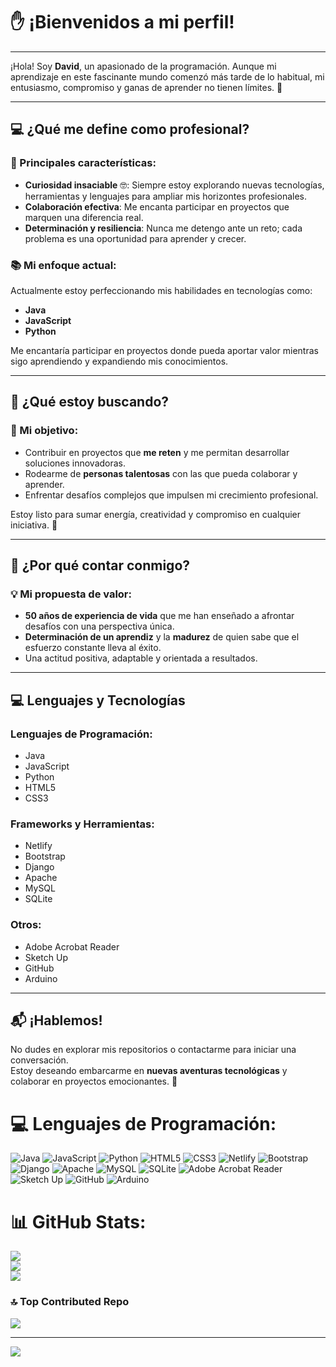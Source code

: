  # ✋ ¡Bienvenidos a mi perfil!

---

¡Hola! Soy **David**, un apasionado de la programación. Aunque mi aprendizaje en este fascinante mundo comenzó más tarde de lo habitual, mi entusiasmo, compromiso y ganas de aprender no tienen límites. 🚀

---

## 💻 ¿Qué me define como profesional?

### 🌟 Principales características:
- **Curiosidad insaciable** 🤓: Siempre estoy explorando nuevas tecnologías, herramientas y lenguajes para ampliar mis horizontes profesionales.  
- **Colaboración efectiva**: Me encanta participar en proyectos que marquen una diferencia real.  
- **Determinación y resiliencia**: Nunca me detengo ante un reto; cada problema es una oportunidad para aprender y crecer.  

### 📚 Mi enfoque actual:
Actualmente estoy perfeccionando mis habilidades en tecnologías como:
- **Java**
- **JavaScript**
- **Python**

Me encantaría participar en proyectos donde pueda aportar valor mientras sigo aprendiendo y expandiendo mis conocimientos.

---

## 🚀 ¿Qué estoy buscando?

### 🎯 Mi objetivo:
- Contribuir en proyectos que **me reten** y me permitan desarrollar soluciones innovadoras.  
- Rodearme de **personas talentosas** con las que pueda colaborar y aprender.  
- Enfrentar desafíos complejos que impulsen mi crecimiento profesional.

Estoy listo para sumar energía, creatividad y compromiso en cualquier iniciativa. 💪

---

## 🌟 ¿Por qué contar conmigo?

### 💡 Mi propuesta de valor:
- **50 años de experiencia de vida** que me han enseñado a afrontar desafíos con una perspectiva única.  
- **Determinación de un aprendiz** y la **madurez** de quien sabe que el esfuerzo constante lleva al éxito.  
- Una actitud positiva, adaptable y orientada a resultados.

---

## 💻 Lenguajes y Tecnologías

### Lenguajes de Programación:
- Java
- JavaScript
- Python
- HTML5
- CSS3

### Frameworks y Herramientas:
- Netlify
- Bootstrap
- Django
- Apache
- MySQL
- SQLite

### Otros:
- Adobe Acrobat Reader
- Sketch Up
- GitHub
- Arduino

---

## 📬 ¡Hablemos!

No dudes en explorar mis repositorios o contactarme para iniciar una conversación.  
Estoy deseando embarcarme en **nuevas aventuras tecnológicas** y colaborar en proyectos emocionantes. 🚀

# 💻 Lenguajes de Programación:
![Java](https://img.shields.io/badge/java-%23ED8B00.svg?style=for-the-badge&logo=openjdk&logoColor=white) ![JavaScript](https://img.shields.io/badge/javascript-%23323330.svg?style=for-the-badge&logo=javascript&logoColor=%23F7DF1E) ![Python](https://img.shields.io/badge/python-3670A0?style=for-the-badge&logo=python&logoColor=ffdd54) ![HTML5](https://img.shields.io/badge/html5-%23E34F26.svg?style=for-the-badge&logo=html5&logoColor=white) ![CSS3](https://img.shields.io/badge/css3-%231572B6.svg?style=for-the-badge&logo=css3&logoColor=white) ![Netlify](https://img.shields.io/badge/netlify-%23000000.svg?style=for-the-badge&logo=netlify&logoColor=#00C7B7) ![Bootstrap](https://img.shields.io/badge/bootstrap-%238511FA.svg?style=for-the-badge&logo=bootstrap&logoColor=white) ![Django](https://img.shields.io/badge/django-%23092E20.svg?style=for-the-badge&logo=django&logoColor=white) ![Apache](https://img.shields.io/badge/apache-%23D42029.svg?style=for-the-badge&logo=apache&logoColor=white) ![MySQL](https://img.shields.io/badge/mysql-4479A1.svg?style=for-the-badge&logo=mysql&logoColor=white) ![SQLite](https://img.shields.io/badge/sqlite-%2307405e.svg?style=for-the-badge&logo=sqlite&logoColor=white) ![Adobe Acrobat Reader](https://img.shields.io/badge/Adobe%20Acrobat%20Reader-EC1C24.svg?style=for-the-badge&logo=Adobe%20Acrobat%20Reader&logoColor=white) ![Sketch Up](https://img.shields.io/badge/SketchUp-005F9E?style=for-the-badge&logo=sketchup&logoColor=white) ![GitHub](https://img.shields.io/badge/github-%23121011.svg?style=for-the-badge&logo=github&logoColor=white) ![Arduino](https://img.shields.io/badge/-Arduino-00979D?style=for-the-badge&logo=Arduino&logoColor=white)
# 📊 GitHub Stats:
![](https://github-readme-stats.vercel.app/api?username=divda&theme=shadow_green&hide_border=false&include_all_commits=false&count_private=false)<br/>
![](https://github-readme-streak-stats.herokuapp.com/?user=divda&theme=shadow_green&hide_border=false)<br/>
![](https://github-readme-stats.vercel.app/api/top-langs/?username=divda&theme=shadow_green&hide_border=false&include_all_commits=false&count_private=false&layout=compact)

### 🔝 Top Contributed Repo
![](https://github-contributor-stats.vercel.app/api?username=divda&limit=5&theme=dark&combine_all_yearly_contributions=true)

---
[![](https://visitcount.itsvg.in/api?id=divda&icon=0&color=0)](https://visitcount.itsvg.in)

<!-- Proudly created with GPRM ( https://gprm.itsvg.in ) -->













